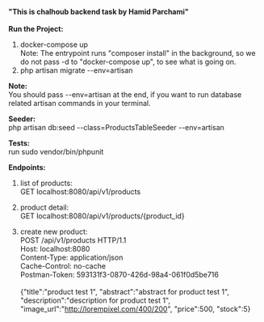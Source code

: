 <strong>"This is chalhoub backend task by Hamid Parchami"</strong><br><br>
<strong>Run the Project:</strong><br>
1. docker-compose up<br>
Note: The entrypoint runs "composer install" in the background, so we do not pass -d to "docker-compose up", to see what is going on.<br>
2. php artisan migrate --env=artisan

<strong>Note:</strong><br>
You should pass --env=artisan at the end, if you want to run database related artisan commands in your terminal.

<strong>Seeder:</strong><br>
php artisan db:seed --class=ProductsTableSeeder --env=artisan

<strong>Tests:</strong><br>
run sudo vendor/bin/phpunit

<strong>Endpoints:</strong><br>
1. list of products:<br>
GET localhost:8080/api/v1/products

2. product detail:<br>
GET localhost:8080/api/v1/products/{product_id}

3. create new product:<br>
POST /api/v1/products HTTP/1.1<br>
Host: localhost:8080<br>
Content-Type: application/json<br>
Cache-Control: no-cache<br>
Postman-Token: 593131f3-0870-426d-98a4-061f0d5be716<br><br>
{"title":"product test 1", "abstract":"abstract for product test 1", "description":"description for product test 1", "image_url":"http://lorempixel.com/400/200", "price":500, "stock":5}
